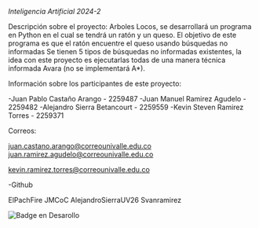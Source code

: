 <em> Inteligencia Artificial 2024-2 </em>

Descripción sobre el proyecto:
Arboles Locos, se desarrollará un programa en Python en el cual se tendrá un ratón y un queso. El objetivo de este programa es que el ratón encuentre el queso usando búsquedas no informadas
Se tienen 5 tipos de búsquedas no informadas existentes, la idea con este proyecto es ejecutarlas todas de una manera técnica informada Avara (no se implementará A*).




Información sobre los participantes de este proyecto:

-Juan Pablo Castaño Arango - 2259487
-Juan Manuel Ramirez Agudelo - 2259482
-Alejandro Sierra Betancourt - 2259559
-Kevin Steven Ramirez Torres - 2259371

Correos:

juan.castano.arango@correounivalle.edu.co
juan.ramirez.agudelo@correounivalle.edu.co

kevin.ramirez.torres@correounivalle.edu.co

-Github

ElPachFire
JMCoC
AlejandroSierraUV26
Svanramirez

![Badge en Desarollo](https://img.shields.io/badge/STATUS-EN%20DESAROLLO-green)
